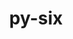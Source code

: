 ---
title: "py-six"
layout: cache
categories: [package, develop-2023-06-25]
meta: {"versions": ["1.16.0"], "compilers": ["gcc@=11.1.0", "gcc@=11.3.0", "gcc@=7.5.0", "oneapi@=2023.1.0"], "oss": ["ubuntu18.04", "ubuntu20.04", "ubuntu22.04"], "platforms": ["linux"], "targets": ["ppc64le", "x86_64", "x86_64_v3"], "stacks": ["data-vis-sdk", "e4s", "e4s-oneapi", "e4s-power", "ml-linux-x86_64-cpu", "ml-linux-x86_64-cuda", "ml-linux-x86_64-rocm", "radiuss", "root"], "num_specs": 13, "num_specs_by_stack": {"ml-linux-x86_64-cuda": 1, "root": 13, "ml-linux-x86_64-rocm": 1, "ml-linux-x86_64-cpu": 1, "e4s": 3, "e4s-power": 3, "data-vis-sdk": 2, "radiuss": 3, "e4s-oneapi": 1}}
spec_details: [{"hash": "dbblji4vsunbjttcw2p2uw65tnha6mjb", "compiler": "gcc@=11.3.0", "versions": ["1.16.0"], "os": "ubuntu22.04", "platform": "linux", "target": "x86_64_v3", "variants": ["build_system=python_pip"], "stacks": ["ml-linux-x86_64-cuda", "root", "ml-linux-x86_64-rocm", "ml-linux-x86_64-cpu"], "size": "-", "tarball": "https://binaries.spack.io/releases/develop-2023-06-25/build_cache/linux-ubuntu22.04-x86_64_v3/gcc-11.3.0/py-six-1.16.0/linux-ubuntu22.04-x86_64_v3-gcc-11.3.0-py-six-1.16.0-dbblji4vsunbjttcw2p2uw65tnha6mjb.spack"}, {"hash": "wgs3ymw2emrztbyv4pqmf4fjjchwovnr", "compiler": "gcc@=11.1.0", "versions": ["1.16.0"], "os": "ubuntu20.04", "platform": "linux", "target": "x86_64_v3", "variants": ["build_system=python_pip"], "stacks": ["e4s", "root"], "size": "-", "tarball": "https://binaries.spack.io/releases/develop-2023-06-25/build_cache/linux-ubuntu20.04-x86_64_v3/gcc-11.1.0/py-six-1.16.0/linux-ubuntu20.04-x86_64_v3-gcc-11.1.0-py-six-1.16.0-wgs3ymw2emrztbyv4pqmf4fjjchwovnr.spack"}, {"hash": "ncjn3jid3mrs7vudtbuwgu6bmq4z4uwd", "compiler": "gcc@=11.1.0", "versions": ["1.16.0"], "os": "ubuntu20.04", "platform": "linux", "target": "x86_64_v3", "variants": ["build_system=python_pip"], "stacks": ["e4s", "root"], "size": "-", "tarball": "https://binaries.spack.io/releases/develop-2023-06-25/build_cache/linux-ubuntu20.04-x86_64_v3/gcc-11.1.0/py-six-1.16.0/linux-ubuntu20.04-x86_64_v3-gcc-11.1.0-py-six-1.16.0-ncjn3jid3mrs7vudtbuwgu6bmq4z4uwd.spack"}, {"hash": "kspidpyuratspodcbpddkrb3x4cuyxmb", "compiler": "gcc@=11.1.0", "versions": ["1.16.0"], "os": "ubuntu20.04", "platform": "linux", "target": "x86_64_v3", "variants": ["build_system=python_pip"], "stacks": ["e4s", "root"], "size": "-", "tarball": "https://binaries.spack.io/releases/develop-2023-06-25/build_cache/linux-ubuntu20.04-x86_64_v3/gcc-11.1.0/py-six-1.16.0/linux-ubuntu20.04-x86_64_v3-gcc-11.1.0-py-six-1.16.0-kspidpyuratspodcbpddkrb3x4cuyxmb.spack"}, {"hash": "qwordizrj4jx6v7odh7fwbinfhxuwa47", "compiler": "gcc@=11.1.0", "versions": ["1.16.0"], "os": "ubuntu20.04", "platform": "linux", "target": "ppc64le", "variants": ["build_system=python_pip"], "stacks": ["e4s-power", "root"], "size": "-", "tarball": "https://binaries.spack.io/releases/develop-2023-06-25/build_cache/linux-ubuntu20.04-ppc64le/gcc-11.1.0/py-six-1.16.0/linux-ubuntu20.04-ppc64le-gcc-11.1.0-py-six-1.16.0-qwordizrj4jx6v7odh7fwbinfhxuwa47.spack"}, {"hash": "p5xos7qo42a5uv6wa765sugoo2dxaucy", "compiler": "gcc@=11.1.0", "versions": ["1.16.0"], "os": "ubuntu20.04", "platform": "linux", "target": "ppc64le", "variants": ["build_system=python_pip"], "stacks": ["e4s-power", "root"], "size": "-", "tarball": "https://binaries.spack.io/releases/develop-2023-06-25/build_cache/linux-ubuntu20.04-ppc64le/gcc-11.1.0/py-six-1.16.0/linux-ubuntu20.04-ppc64le-gcc-11.1.0-py-six-1.16.0-p5xos7qo42a5uv6wa765sugoo2dxaucy.spack"}, {"hash": "vbiceip5q5yn43rb6uv6mdojppn2m6hu", "compiler": "gcc@=11.1.0", "versions": ["1.16.0"], "os": "ubuntu20.04", "platform": "linux", "target": "x86_64_v3", "variants": ["build_system=python_pip"], "stacks": ["data-vis-sdk", "root"], "size": "-", "tarball": "https://binaries.spack.io/releases/develop-2023-06-25/build_cache/linux-ubuntu20.04-x86_64_v3/gcc-11.1.0/py-six-1.16.0/linux-ubuntu20.04-x86_64_v3-gcc-11.1.0-py-six-1.16.0-vbiceip5q5yn43rb6uv6mdojppn2m6hu.spack"}, {"hash": "be4g35jpbrrbv5u4wm2oangvdjx6ryfz", "compiler": "gcc@=11.1.0", "versions": ["1.16.0"], "os": "ubuntu20.04", "platform": "linux", "target": "ppc64le", "variants": ["build_system=python_pip"], "stacks": ["e4s-power", "root"], "size": "-", "tarball": "https://binaries.spack.io/releases/develop-2023-06-25/build_cache/linux-ubuntu20.04-ppc64le/gcc-11.1.0/py-six-1.16.0/linux-ubuntu20.04-ppc64le-gcc-11.1.0-py-six-1.16.0-be4g35jpbrrbv5u4wm2oangvdjx6ryfz.spack"}, {"hash": "etevlt5vr2xxxuydebzxrernav6b74wy", "compiler": "gcc@=7.5.0", "versions": ["1.16.0"], "os": "ubuntu18.04", "platform": "linux", "target": "x86_64_v3", "variants": ["build_system=python_pip"], "stacks": ["root", "radiuss"], "size": "-", "tarball": "https://binaries.spack.io/releases/develop-2023-06-25/build_cache/linux-ubuntu18.04-x86_64_v3/gcc-7.5.0/py-six-1.16.0/linux-ubuntu18.04-x86_64_v3-gcc-7.5.0-py-six-1.16.0-etevlt5vr2xxxuydebzxrernav6b74wy.spack"}, {"hash": "4vv5xauvy7jokiy7piw6diywe6kgnfit", "compiler": "gcc@=11.1.0", "versions": ["1.16.0"], "os": "ubuntu20.04", "platform": "linux", "target": "x86_64_v3", "variants": ["build_system=python_pip"], "stacks": ["data-vis-sdk", "root"], "size": "-", "tarball": "https://binaries.spack.io/releases/develop-2023-06-25/build_cache/linux-ubuntu20.04-x86_64_v3/gcc-11.1.0/py-six-1.16.0/linux-ubuntu20.04-x86_64_v3-gcc-11.1.0-py-six-1.16.0-4vv5xauvy7jokiy7piw6diywe6kgnfit.spack"}, {"hash": "vht2ypvebw4r3uof4upti766fklg43fq", "compiler": "gcc@=7.5.0", "versions": ["1.16.0"], "os": "ubuntu18.04", "platform": "linux", "target": "x86_64_v3", "variants": ["build_system=python_pip"], "stacks": ["root", "radiuss"], "size": "-", "tarball": "https://binaries.spack.io/releases/develop-2023-06-25/build_cache/linux-ubuntu18.04-x86_64_v3/gcc-7.5.0/py-six-1.16.0/linux-ubuntu18.04-x86_64_v3-gcc-7.5.0-py-six-1.16.0-vht2ypvebw4r3uof4upti766fklg43fq.spack"}, {"hash": "5uu4wcpfdgtz4vu5bym2lqztjqn4hcbx", "compiler": "oneapi@=2023.1.0", "versions": ["1.16.0"], "os": "ubuntu20.04", "platform": "linux", "target": "x86_64", "variants": ["build_system=python_pip"], "stacks": ["root", "e4s-oneapi"], "size": "-", "tarball": "https://binaries.spack.io/releases/develop-2023-06-25/build_cache/linux-ubuntu20.04-x86_64/oneapi-2023.1.0/py-six-1.16.0/linux-ubuntu20.04-x86_64-oneapi-2023.1.0-py-six-1.16.0-5uu4wcpfdgtz4vu5bym2lqztjqn4hcbx.spack"}, {"hash": "mszyrljjgrbu3lznuwwn7p3gnit37y2f", "compiler": "gcc@=7.5.0", "versions": ["1.16.0"], "os": "ubuntu18.04", "platform": "linux", "target": "x86_64_v3", "variants": ["build_system=python_pip"], "stacks": ["root", "radiuss"], "size": "-", "tarball": "https://binaries.spack.io/releases/develop-2023-06-25/build_cache/linux-ubuntu18.04-x86_64_v3/gcc-7.5.0/py-six-1.16.0/linux-ubuntu18.04-x86_64_v3-gcc-7.5.0-py-six-1.16.0-mszyrljjgrbu3lznuwwn7p3gnit37y2f.spack"}]
---
